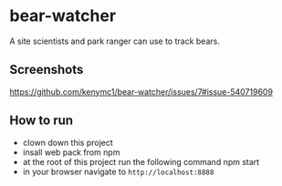 # bear-watcher
A site scientists and park ranger can use to track bears.
## Screenshots
https://github.com/kenymc1/bear-watcher/issues/7#issue-540719609

## How to run
* clown down this project
* insall web pack from npm
* at the root of this project run the following command npm start
* in your browser navigate to `http://localhost:8888`

